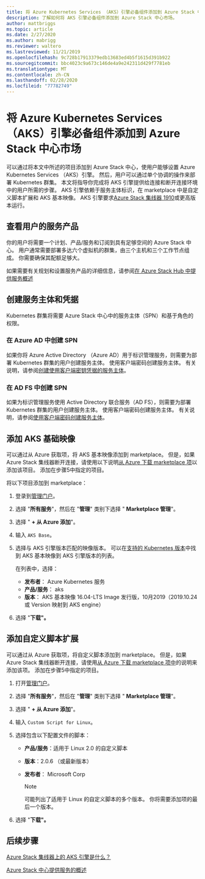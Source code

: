 ```yaml
---
title: 将 Azure Kubernetes Services （AKS）引擎必备组件添加到 Azure Stack 中心市场
description: 了解如何将 AKS 引擎必备组件添加到 Azure Stack 中心市场。
author: mattbriggs
ms.topic: article
ms.date: 2/27/2020
ms.author: mabrigg
ms.reviewer: waltero
ms.lastreviewed: 11/21/2019
ms.openlocfilehash: 9c728b17913379edb13683ed4b5f1615d391b922
ms.sourcegitcommit: bbc4023c9a673c146de4a9e242311d429f7781eb
ms.translationtype: MT
ms.contentlocale: zh-CN
ms.lasthandoff: 02/28/2020
ms.locfileid: "77782749"
---
```

# <a name="add-the-azure-kubernetes-services-aks-engine-prerequisites-to-the-azure-stack-hub-marketplace"></a>将 Azure Kubernetes Services （AKS）引擎必备组件添加到 Azure Stack 中心市场

可以通过将本文中所述的项目添加到 Azure Stack 中心，使用户能够设置 Azure Kubernetes Services （AKS）引擎。 然后，用户可以通过单个协调的操作来部署 Kubernetes 群集。 本文将指导你完成将 AKS 引擎提供给连接和断开连接环境中的用户所需的步骤。 AKS 引擎依赖于服务主体标识，在 marketplace 中是自定义脚本扩展和 AKS 基本映像。 AKS 引擎要求[Azure Stack 集线器 1910](release-notes.md?view=azs-1910)或更高版本运行。

## <a name="check-your-users-service-offering"></a>查看用户的服务产品

你的用户将需要一个计划、产品/服务和订阅到具有足够空间的 Azure Stack 中心。 用户通常需要部署多达六个虚拟机的群集，由三个主机和三个工作节点组成。 你需要确保其配额足够大。

如果需要有关规划和设置服务产品的详细信息，请参阅[在 Azure Stack Hub 中提供服务概述](service-plan-offer-subscription-overview.md)

## <a name="create-a-service-principal-and-credentials"></a>创建服务主体和凭据

Kubernetes 群集将需要 Azure Stack 中心中的服务主体（SPN）和基于角色的权限。

### <a name="create-an-spn-in-azure-ad"></a>在 Azure AD 中创建 SPN

如果你将 Azure Active Directory （Azure AD）用于标识管理服务，则需要为部署 Kubernetes 群集的用户创建服务主体。 使用客户端密码创建服务主体。 有关说明，请参阅[创建使用客户端密钥凭据的服务主体](azure-stack-create-service-principals.md#create-a-service-principal-that-uses-a-client-secret-credential)。

### <a name="create-an-spn-in-ad-fs"></a>在 AD FS 中创建 SPN

如果为标识管理服务使用 Active Directory 联合服务（AD FS），则需要为部署 Kubernetes 群集的用户创建服务主体。 使用客户端密码创建服务主体。 有关说明，请参阅[使用客户端密码创建服务主体](azure-stack-create-service-principals.md#create-a-service-principal-that-uses-client-secret-credentials)。

## <a name="add-the-aks-base-image"></a>添加 AKS 基础映像

可以通过从 Azure 获取项，将 AKS 基本映像添加到 marketplace。 但是，如果 Azure Stack 集线器断开连接，请使用以下说明[从 Azure 下载 marketplace 项](https://docs.microsoft.com/azure-stack/operator/azure-stack-download-azure-marketplace-item?view=azs-1908#disconnected-or-a-partially-connected-scenario)以添加该项目。 添加在步骤5中指定的项目。

将以下项目添加到 marketplace：

1. 登录到[管理门户](https://adminportal.local.azurestack.external)。

1. 选择 "**所有服务**"，然后在 "**管理**" 类别下选择 " **Marketplace 管理**"。

1. 选择 " **+ 从 Azure 添加**"。

1. 输入 `AKS Base`。

1. 选择与 AKS 引擎版本匹配的映像版本。 可以在[支持的 Kubernetes 版本](https://github.com/Azure/aks-engine/blob/master/docs/topics/azure-stack.md#supported-kubernetes-versions)中找到 AKS 基本映像到 AKS 引擎版本的列表。 

    在列表中，选择：
    - **发布者**： Azure Kubernetes 服务
    - **产品/服务**： aks
    - **版本**： AKS 基本映像 16.04-LTS Image 发行版，10月2019（2019.10.24 或 Version 映射到 AKS engine）

1. 选择 "**下载"。**

## <a name="add-a-custom-script-extension"></a>添加自定义脚本扩展

可以通过从 Azure 获取项，将自定义脚本添加到 marketplace。 但是，如果 Azure Stack 集线器断开连接，请使用[从 Azure 下载 marketplace 项中](https://docs.microsoft.com/azure-stack/operator/azure-stack-download-azure-marketplace-item?view=azs-1908#disconnected-or-a-partially-connected-scenario)的说明来添加该项。  添加在步骤5中指定的项目。

1. 打开[管理门户](https://adminportal.local.azurestack.external)。

1. 选择 "**所有服务**"，然后在 "**管理**" 类别下选择 " **Marketplace 管理**"。

1. 选择 " **+ 从 Azure 添加**"。

1. 输入 `Custom Script for Linux`。

1. 选择包含以下配置文件的脚本：
   - **产品/服务**：适用于 Linux 2.0 的自定义脚本
   - **版本**：2.0.6 （或最新版本）
   - **发布者**： Microsoft Corp

     > [!Note]  
     > 可能列出了适用于 Linux 的自定义脚本的多个版本。 你将需要添加项的最后一个版本。

1. 选择 "**下载"。**

## <a name="next-steps"></a>后续步骤

[Azure Stack 集线器上的 AKS 引擎是什么？](../user/azure-stack-kubernetes-aks-engine-overview.md)

[Azure Stack 中心提供服务的概述](service-plan-offer-subscription-overview.md)
